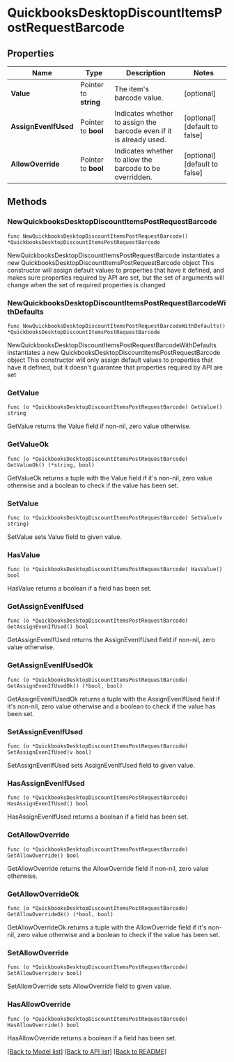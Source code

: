 # QuickbooksDesktopDiscountItemsPostRequestBarcode

## Properties

Name | Type | Description | Notes
------------ | ------------- | ------------- | -------------
**Value** | Pointer to **string** | The item&#39;s barcode value. | [optional] 
**AssignEvenIfUsed** | Pointer to **bool** | Indicates whether to assign the barcode even if it is already used. | [optional] [default to false]
**AllowOverride** | Pointer to **bool** | Indicates whether to allow the barcode to be overridden. | [optional] [default to false]

## Methods

### NewQuickbooksDesktopDiscountItemsPostRequestBarcode

`func NewQuickbooksDesktopDiscountItemsPostRequestBarcode() *QuickbooksDesktopDiscountItemsPostRequestBarcode`

NewQuickbooksDesktopDiscountItemsPostRequestBarcode instantiates a new QuickbooksDesktopDiscountItemsPostRequestBarcode object
This constructor will assign default values to properties that have it defined,
and makes sure properties required by API are set, but the set of arguments
will change when the set of required properties is changed

### NewQuickbooksDesktopDiscountItemsPostRequestBarcodeWithDefaults

`func NewQuickbooksDesktopDiscountItemsPostRequestBarcodeWithDefaults() *QuickbooksDesktopDiscountItemsPostRequestBarcode`

NewQuickbooksDesktopDiscountItemsPostRequestBarcodeWithDefaults instantiates a new QuickbooksDesktopDiscountItemsPostRequestBarcode object
This constructor will only assign default values to properties that have it defined,
but it doesn't guarantee that properties required by API are set

### GetValue

`func (o *QuickbooksDesktopDiscountItemsPostRequestBarcode) GetValue() string`

GetValue returns the Value field if non-nil, zero value otherwise.

### GetValueOk

`func (o *QuickbooksDesktopDiscountItemsPostRequestBarcode) GetValueOk() (*string, bool)`

GetValueOk returns a tuple with the Value field if it's non-nil, zero value otherwise
and a boolean to check if the value has been set.

### SetValue

`func (o *QuickbooksDesktopDiscountItemsPostRequestBarcode) SetValue(v string)`

SetValue sets Value field to given value.

### HasValue

`func (o *QuickbooksDesktopDiscountItemsPostRequestBarcode) HasValue() bool`

HasValue returns a boolean if a field has been set.

### GetAssignEvenIfUsed

`func (o *QuickbooksDesktopDiscountItemsPostRequestBarcode) GetAssignEvenIfUsed() bool`

GetAssignEvenIfUsed returns the AssignEvenIfUsed field if non-nil, zero value otherwise.

### GetAssignEvenIfUsedOk

`func (o *QuickbooksDesktopDiscountItemsPostRequestBarcode) GetAssignEvenIfUsedOk() (*bool, bool)`

GetAssignEvenIfUsedOk returns a tuple with the AssignEvenIfUsed field if it's non-nil, zero value otherwise
and a boolean to check if the value has been set.

### SetAssignEvenIfUsed

`func (o *QuickbooksDesktopDiscountItemsPostRequestBarcode) SetAssignEvenIfUsed(v bool)`

SetAssignEvenIfUsed sets AssignEvenIfUsed field to given value.

### HasAssignEvenIfUsed

`func (o *QuickbooksDesktopDiscountItemsPostRequestBarcode) HasAssignEvenIfUsed() bool`

HasAssignEvenIfUsed returns a boolean if a field has been set.

### GetAllowOverride

`func (o *QuickbooksDesktopDiscountItemsPostRequestBarcode) GetAllowOverride() bool`

GetAllowOverride returns the AllowOverride field if non-nil, zero value otherwise.

### GetAllowOverrideOk

`func (o *QuickbooksDesktopDiscountItemsPostRequestBarcode) GetAllowOverrideOk() (*bool, bool)`

GetAllowOverrideOk returns a tuple with the AllowOverride field if it's non-nil, zero value otherwise
and a boolean to check if the value has been set.

### SetAllowOverride

`func (o *QuickbooksDesktopDiscountItemsPostRequestBarcode) SetAllowOverride(v bool)`

SetAllowOverride sets AllowOverride field to given value.

### HasAllowOverride

`func (o *QuickbooksDesktopDiscountItemsPostRequestBarcode) HasAllowOverride() bool`

HasAllowOverride returns a boolean if a field has been set.


[[Back to Model list]](../README.md#documentation-for-models) [[Back to API list]](../README.md#documentation-for-api-endpoints) [[Back to README]](../README.md)


